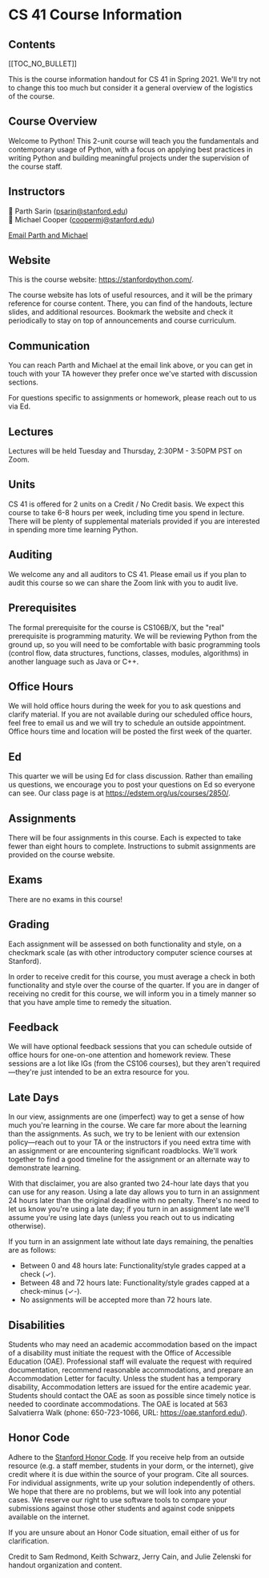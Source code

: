 # CS 41 Course Information

## Contents
[[TOC_NO_BULLET]]

This is the course information handout for CS 41 in Spring 2021. We'll try not to change this too much but consider it a general overview of the logistics of the course.

## Course Overview

Welcome to Python! This 2-unit course will teach you the fundamentals and contemporary usage of Python, with a focus on applying best practices in writing Python and building meaningful projects under the supervision of the course staff.

## Instructors
🦄 Parth Sarin (psarin@stanford.edu)  
🐘 Michael Cooper (coopermj@stanford.edu)

[Email Parth and Michael](mailto:psarin@stanford.edu,coopermj@stanford.edu)

## Website
This is the course website: <https://stanfordpython.com/>.

The course website has lots of useful resources, and it will be the primary reference for course content. There, you can find of the handouts, lecture slides, and additional resources. Bookmark the website and check it periodically to stay on top of announcements and course curriculum.

## Communication
You can reach Parth and Michael at the email link above, or you can get in touch with your TA however they prefer once we've started with discussion sections.

For questions specific to assignments or homework, please reach out to us via Ed.

## Lectures
Lectures will be held Tuesday and Thursday, 2:30PM - 3:50PM PST on Zoom.

## Units
CS 41 is offered for 2 units on a Credit / No Credit basis. We expect this course to take 6-8 hours per week, including time you spend in lecture. There will be plenty of supplemental materials provided if you are interested in spending more time learning Python.

## Auditing
We welcome any and all auditors to CS 41. Please email us if you plan to audit this course so we can share the Zoom link with you to audit live.

## Prerequisites
The formal prerequisite for the course is CS106B/X, but the "real" prerequisite is programming maturity. We will be reviewing Python from the ground up, so you will need to be comfortable with basic programming tools (control flow, data structures, functions, classes, modules, algorithms) in another language such as Java or C++.

## Office Hours
We will hold office hours during the week for you to ask questions and clarify material. If you are not available during our scheduled office hours, feel free to email us and we will try to schedule an outside appointment. Office hours time and location will be posted the first week of the quarter.

## Ed
This quarter we will be using Ed for class discussion. Rather than emailing us questions, we encourage you to post your questions on Ed so everyone can see. Our class page is at <https://edstem.org/us/courses/2850/>.

## Assignments
There will be four assignments in this course. Each is expected to take fewer than eight hours to complete. Instructions to submit assignments are provided on the course website.

## Exams
There are no exams in this course!

## Grading
Each assignment will be assessed on both functionality and style, on a checkmark scale (as with other introductory computer science courses at Stanford). 

In order to receive credit for this course, you must average a check in both functionality and style over the course of the quarter. If you are in danger of receiving no credit for this course, we will inform you in a timely manner so that you have ample time to remedy the situation.

## Feedback
We will have optional feedback sessions that you can schedule outside of office hours for one-on-one attention and homework review. These sessions are a lot like IGs (from the CS106 courses), but they aren't required—they're just intended to be an extra resource for you.

## Late Days
In our view, assignments are one (imperfect) way to get a sense of how much you're learning in the course. We care far more about the learning than the assignments. As such, we try to be lenient with our extension policy—reach out to your TA or the instructors if you need extra time with an assignment or are encountering significant roadblocks. We'll work together to find a good timeline for the assignment or an alternate way to demonstrate learning.

With that disclaimer, you are also granted two 24-hour late days that you can use for any reason. Using a late day allows you to turn in an assignment 24 hours later than the original deadline with no penalty. There's no need to let us know you're using a late day; if you turn in an assignment late we'll assume you're using late days (unless you reach out to us indicating otherwise).

If you turn in an assignment late without late days remaining, the penalties are as follows:
* Between 0 and 48 hours late: Functionality/style grades capped at a check (✓).
* Between 48 and 72 hours late: Functionality/style grades capped at a check-minus (✓-).
* No assignments will be accepted more than 72 hours late.

## Disabilities
Students who may need an academic accommodation based on the impact of a disability must initiate the request with the Office of Accessible Education (OAE). Professional staff will evaluate the request with required documentation, recommend reasonable accommodations, and prepare an Accommodation Letter for faculty. Unless the student has a temporary disability, Accommodation letters are issued for the entire academic year. Students should contact the OAE as soon as possible since timely notice is needed to coordinate accommodations. The OAE is located at 563 Salvatierra Walk (phone: 650-723-1066, URL: <https://oae.stanford.edu/>).

## Honor Code
Adhere to the [Stanford Honor Code](https://cs.stanford.edu/degrees/ug/HonorCode.shtml). If you receive help from an outside resource (e.g. a staff member, students in your dorm, or the internet), give credit where it is due within the source of your program. Cite all sources. For individual assignments, write up your solution independently of others. We hope that there are no problems, but we will look into any potential cases. We reserve our right to use software tools to compare your submissions against those other students and against code snippets available on the internet.

If you are unsure about an Honor Code situation, email either of us for clarification.

Credit to Sam Redmond, Keith Schwarz, Jerry Cain, and Julie Zelenski for handout organization and content.